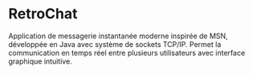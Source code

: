 # RetroChat
Application de messagerie instantanée moderne inspirée de MSN, développée en Java avec système de sockets TCP/IP. Permet la communication en temps réel entre plusieurs utilisateurs avec interface graphique intuitive.

